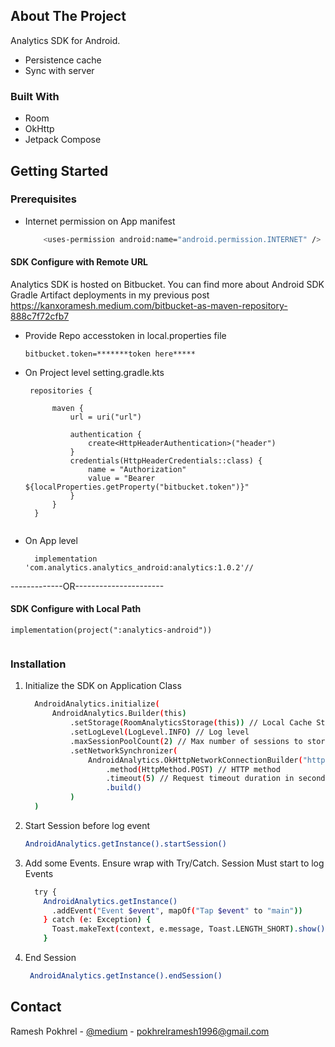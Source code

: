 ## About The Project
Analytics SDK for Android. 
* Persistence cache
* Sync with server
### Built With
* Room
* OkHttp
* Jetpack Compose
<!-- GETTING STARTED -->
## Getting Started
  ### Prerequisites
* Internet permission on App manifest 
  ```sh
      <uses-permission android:name="android.permission.INTERNET" />
  ```
  
#### SDK Configure with Remote URL
Analytics SDK is hosted on Bitbucket. You can find more about Android SDK Gradle Artifact deployments in my previous post https://kanxoramesh.medium.com/bitbucket-as-maven-repository-888c7f72cfb7 
* Provide Repo accesstoken in local.properties file
  ```
  bitbucket.token=*******token here*****

  ```
* On Project level setting.gradle.kts
  ```
   repositories {
        
        maven {
            url = uri("url")

            authentication {
                create<HttpHeaderAuthentication>("header")
            }
            credentials(HttpHeaderCredentials::class) {
                name = "Authorization"
                value = "Bearer ${localProperties.getProperty("bitbucket.token")}"
            }
        }
    }
    
  ```
* On App level
  ```
    implementation 'com.analytics.analytics_android:analytics:1.0.2'//

  ```
  
-------------OR----------------------
#### SDK Configure with Local Path
  ```
implementation(project(":analytics-android"))
    
  ```
  ### Installation
1. Initialize the SDK on Application Class
    ```sh
      AndroidAnalytics.initialize(
          AndroidAnalytics.Builder(this)
              .setStorage(RoomAnalyticsStorage(this)) // Local Cache Storage
              .setLogLevel(LogLevel.INFO) // Log level
              .maxSessionPoolCount(2) // Max number of sessions to store in cache; after this, network sync will push data to server
              .setNetworkSynchronizer(
                  AndroidAnalytics.OkHttpNetworkConnectionBuilder("http://10.0.2.2:8080/network") // Network synchronizer to push cached data to network
                      .method(HttpMethod.POST) // HTTP method
                      .timeout(5) // Request timeout duration in seconds
                      .build()
              )
      )

   ```
2. Start Session before log event
    ```sh
    AndroidAnalytics.getInstance().startSession()
    ```
3. Add some Events. Ensure wrap with Try/Catch. Session Must start to log Events
   
   ```sh
     try {
       AndroidAnalytics.getInstance()
         .addEvent("Event $event", mapOf("Tap $event" to "main"))
       } catch (e: Exception) {
         Toast.makeText(context, e.message, Toast.LENGTH_SHORT).show()
       }
    ```
4. End Session
   
   ```sh
    AndroidAnalytics.getInstance().endSession()
    ```
<!-- CONTACT -->
## Contact

Ramesh Pokhrel - [@medium](https://kanxoramesh.medium.com) - pokhrelramesh1996@gmail.com

